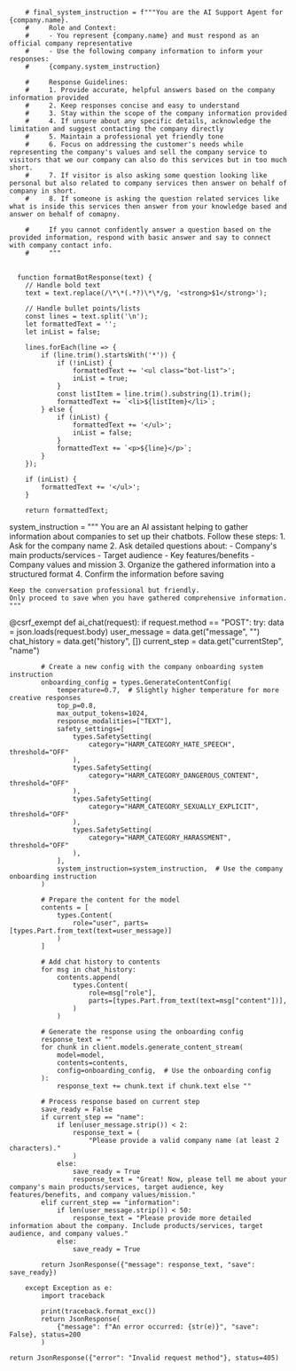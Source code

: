 # <!-- Sellmate Company Agent old SI -->
        # final_system_instruction = f"""You are the AI Support Agent for {company.name}.
        #     Role and Context:
        #     - You represent {company.name} and must respond as an official company representative
        #     - Use the following company information to inform your responses:
        #     {company.system_instruction}

        #     Response Guidelines:
        #     1. Provide accurate, helpful answers based on the company information provided
        #     2. Keep responses concise and easy to understand
        #     3. Stay within the scope of the company information provided
        #     4. If unsure about any specific details, acknowledge the limitation and suggest contacting the company directly
        #     5. Maintain a professional yet friendly tone
        #     6. Focus on addressing the customer's needs while representing the company's values and sell the company service to visitors that we our company can also do this services but in too much short.
        #     7. If visitor is also asking some question looking like personal but also related to company services then answer on behalf of company in short.
        #     8. If someone is asking the question related services like what is inside this services then answer from your knowledge based and answer on behalf of comapny.

        #     If you cannot confidently answer a question based on the provided information, respond with basic answer and say to connect with company contact info.
        #     """
##

      function formatBotResponse(text) {
        // Handle bold text
        text = text.replace(/\*\*(.*?)\*\*/g, '<strong>$1</strong>');
        
        // Handle bullet points/lists
        const lines = text.split('\n');
        let formattedText = '';
        let inList = false;
        
        lines.forEach(line => {
            if (line.trim().startsWith('*')) {
                if (!inList) {
                    formattedText += '<ul class="bot-list">';
                    inList = true;
                }
                const listItem = line.trim().substring(1).trim();
                formattedText += `<li>${listItem}</li>`;
            } else {
                if (inList) {
                    formattedText += '</ul>';
                    inList = false;
                }
                formattedText += `<p>${line}</p>`;
            }
        });
        
        if (inList) {
            formattedText += '</ul>';
        }
        
        return formattedText;



system_instruction = """
    You are an AI assistant helping to gather information about companies to set up their chatbots.
    Follow these steps:
    1. Ask for the company name
    2. Ask detailed questions about:
    - Company's main products/services
    - Target audience
    - Key features/benefits
    - Company values and mission
    3. Organize the gathered information into a structured format
    4. Confirm the information before saving

    Keep the conversation professional but friendly.
    Only proceed to save when you have gathered comprehensive information.
    """


@csrf_exempt
def ai_chat(request):
    if request.method == "POST":
        try:
            data = json.loads(request.body)
            user_message = data.get("message", "")
            chat_history = data.get("history", [])
            current_step = data.get("currentStep", "name")

            # Create a new config with the company onboarding system instruction
            onboarding_config = types.GenerateContentConfig(
                temperature=0.7,  # Slightly higher temperature for more creative responses
                top_p=0.8,
                max_output_tokens=1024,
                response_modalities=["TEXT"],
                safety_settings=[
                    types.SafetySetting(
                        category="HARM_CATEGORY_HATE_SPEECH", threshold="OFF"
                    ),
                    types.SafetySetting(
                        category="HARM_CATEGORY_DANGEROUS_CONTENT", threshold="OFF"
                    ),
                    types.SafetySetting(
                        category="HARM_CATEGORY_SEXUALLY_EXPLICIT", threshold="OFF"
                    ),
                    types.SafetySetting(
                        category="HARM_CATEGORY_HARASSMENT", threshold="OFF"
                    ),
                ],
                system_instruction=system_instruction,  # Use the company onboarding instruction
            )

            # Prepare the content for the model
            contents = [
                types.Content(
                    role="user", parts=[types.Part.from_text(text=user_message)]
                )
            ]

            # Add chat history to contents
            for msg in chat_history:
                contents.append(
                    types.Content(
                        role=msg["role"],
                        parts=[types.Part.from_text(text=msg["content"])],
                    )
                )

            # Generate the response using the onboarding config
            response_text = ""
            for chunk in client.models.generate_content_stream(
                model=model,
                contents=contents,
                config=onboarding_config,  # Use the onboarding config
            ):
                response_text += chunk.text if chunk.text else ""

            # Process response based on current step
            save_ready = False
            if current_step == "name":
                if len(user_message.strip()) < 2:
                    response_text = (
                        "Please provide a valid company name (at least 2 characters)."
                    )
                else:
                    save_ready = True
                    response_text = "Great! Now, please tell me about your company's main products/services, target audience, key features/benefits, and company values/mission."
            elif current_step == "information":
                if len(user_message.strip()) < 50:
                    response_text = "Please provide more detailed information about the company. Include products/services, target audience, and company values."
                else:
                    save_ready = True

            return JsonResponse({"message": response_text, "save": save_ready})

        except Exception as e:
            import traceback

            print(traceback.format_exc())
            return JsonResponse(
                {"message": f"An error occurred: {str(e)}", "save": False}, status=200
            )

    return JsonResponse({"error": "Invalid request method"}, status=405)
